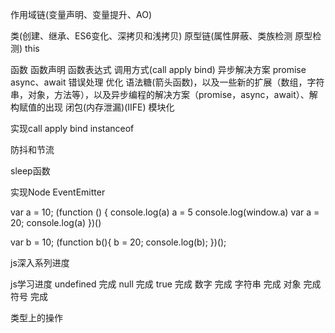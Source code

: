 


作用域链(变量声明、变量提升、AO)  

类(创建、继承、ES6变化、深拷贝和浅拷贝) 原型链(属性屏蔽、类族检测 原型检测)  this 



函数 函数声明 函数表达式    调用方式(call apply bind)
异步解决方案 promise async、await 错误处理 优化
语法糖(箭头函数)，以及一些新的扩展（数组，字符串，对象，方法等），以及异步编程的解决方案（promise，async，await）、解构赋值的出现
闭包(内存泄漏)(IIFE) 模块化


实现call apply bind instanceof

防抖和节流

sleep函数

实现Node EventEmitter













var a = 10;
(function () {
    console.log(a)
    a = 5
    console.log(window.a)
    var a = 20;
    console.log(a)
})()

var b = 10;
(function b(){
    b = 20;
    console.log(b); 
})();

































js深入系列进度


js学习进度
undefined  完成
null 完成
true 完成
数字 完成
字符串 完成
对象 完成
符号 完成

类型上的操作


